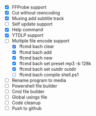 - [x] FFProbe support
- [x] Cut without reencoding
- [x] Muxing add subtitle track
- [ ] Self update support
- [x] Help command
- [X] YTDLP support
- [ ] Multiple file encode support
    - [x] ffcmd bach clear
    - [x] ffcmd bach add
    - [x] ffcmd bach new
    - [x] ffcmd bach set preset mp3 -b 128k
    - [x] ffcmd bach set outdir outdir
    - [ ] ffcmd bach compile shell.ps1
- [ ] Rename program to media
- [ ] Powershell file builder
- [ ] Cmd file builder
- [ ] Global usings file
- [ ] Code cleanup
- [ ] Push to github
